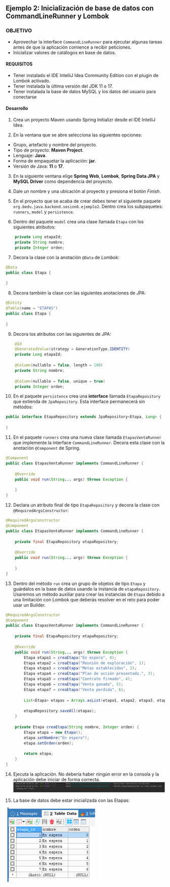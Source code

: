 ## Ejemplo 2: Inicialización de base de datos con CommandLineRunner y Lombok

### OBJETIVO
- Aprovechar la interface `CommandLineRunner` para ejecutar algunas tareas antes de que la aplicación comience a recibir peticiones.
- Inicializar valores de catálogos en base de datos.

#### REQUISITOS
- Tener instalado el IDE IntelliJ Idea Community Edition con el plugin de Lombok activado.
- Tener instalada la última versión del JDK 11 o 17.
- Tener instalada la base de datos MySQL y los datos del usuario para conectarse


#### Desarrollo

1. Crea un proyecto Maven usando Spring Initializr desde el IDE IntelliJ Idea.

2. En la ventana que se abre selecciona las siguientes opciones:
- Grupo, artefacto y nombre del proyecto.
- Tipo de proyecto: **Maven Project**.
- Lenguaje: **Java**.
- Forma de empaquetar la aplicación: **jar**.
- Versión de Java: **11** o **17**.

3. En la siguiente ventana elige **Spring Web**, **Lombok**, **Spring Data JPA** y **MySQL Driver** como dependencia del proyecto.

4. Dale un nombre y una ubicación al proyecto y presiona el botón *Finish*.

5. En el proyecto que se acaba de crear debes tener el siguiente paquete `org.bedu.java.backend.sesion6.ejemplo2`. Dentro crea los subpaquetes: `runners`, `model` y `persistence`.

6. Dentro del paquete `model` crea una clase llamada `Etapa` con los siguientes atributos:
```java
    private Long etapaId;
    private String nombre;
    private Integer orden;
```
7. Decora la clase con la anotación `@Data` de *Lombok*:
```java
@Data
public class Etapa {

}
```

8. Decora también la clase con las siguientes anotaciones de JPA:
```java
@Entity
@Table(name = "ETAPAS")
public class Etapa {

}
```

9. Decora los atributos con las siguientes de JPA:
```java
    @Id
    @GeneratedValue(strategy = GenerationType.IDENTITY)
    private Long etapaId;

    @Column(nullable = false, length = 100)
    private String nombre;

    @Column(nullable = false, unique = true)
    private Integer orden;
```

10. En el paquete `persistence` crea una **interface** llamada `EtapaRepository` que extienda de `JpaRepository`. Esta interface permanecerá sin métodos:
```java
public interface EtapaRepository extends JpaRepository<Etapa, Long> {

}
```

11. En el paquete `runners` crea una nueva clase llamada `EtapasVentaRunner` que implemente la interface `CommandLineRunner`. Decora esta clase con la anotación `@Component` de Spring.

```java
@Component
public class EtapasVentaRunner implements CommandLineRunner {

    @Override
    public void run(String... args) throws Exception {
    
    }
}
```

12. Declara un atributo final de tipo `EtapaRepository` y decora la clase con `@RequiredArgsConstructor`:
```java
@RequiredArgsConstructor
@Component
public class EtapasVentaRunner implements CommandLineRunner {

    private final EtapaRepository etapaRepository;

    @Override
    public void run(String... args) throws Exception {
    
    }
}
```

13. Dentro del método `run` crea un grupo de objetos de tipo `Etapa` y guárdalos en la base de datos usando la instancia de `etapaRepository`. Usaremos un método auxiliar para crear las instancias de `Etapa` debido a una limitación con Lombok que deberás resolver en el reto para poder usar un Builder.

```java
@RequiredArgsConstructor
@Component
public class EtapasVentaRunner implements CommandLineRunner {

    private final EtapaRepository etapaRepository;

    @Override
    public void run(String... args) throws Exception {
        Etapa etapa1 = creaEtapa("En espera", 0);
        Etapa etapa2 = creaEtapa("Reunión de exploración", 1);
        Etapa etapa3 = creaEtapa("Metas establecidas", 2);
        Etapa etapa4 = creaEtapa("Plan de acción presentado.", 3);
        Etapa etapa5 = creaEtapa("Contrato firmado", 4);
        Etapa etapa6 = creaEtapa("Venta ganada", 5);
        Etapa etapa7 = creaEtapa("Venta perdida", 6);

        List<Etapa> etapas = Arrays.asList(etapa1, etapa2, etapa3, etapa4, etapa5, etapa6, etapa7);

        etapaRepository.saveAll(etapas);
    }

    private Etapa creaEtapa(String nombre, Integer orden) {
        Etapa etapa = new Etapa();
        etapa.setNombre("En espera");
        etapa.setOrden(orden);

        return etapa;
    }
}
```

14. Ejecuta la aplicación. No debería haber ningún error en la consola y la aplicación debe iniciar de forma correcta.
![imagen](img/img_01.png)

15. La base de datos debe estar inicializada con las Etapas:

![imagen](img/img_02.png)
